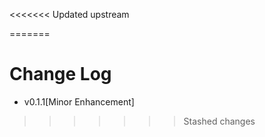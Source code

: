 <<<<<<< Updated upstream

=======
# Change Log

- v0.1.1[Minor Enhancement]
>>>>>>> Stashed changes
